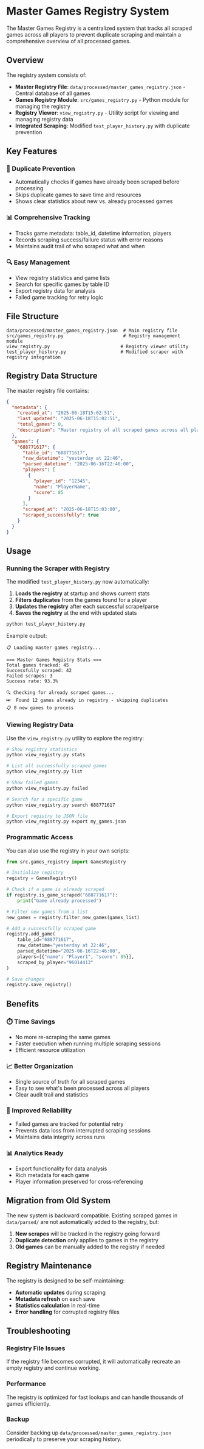 # Master Games Registry System

The Master Games Registry is a centralized system that tracks all scraped games across all players to prevent duplicate scraping and maintain a comprehensive overview of all processed games.

## Overview

The registry system consists of:
- **Master Registry File**: `data/processed/master_games_registry.json` - Central database of all games
- **Games Registry Module**: `src/games_registry.py` - Python module for managing the registry
- **Registry Viewer**: `view_registry.py` - Utility script for viewing and managing registry data
- **Integrated Scraping**: Modified `test_player_history.py` with duplicate prevention

## Key Features

### 🚫 Duplicate Prevention
- Automatically checks if games have already been scraped before processing
- Skips duplicate games to save time and resources
- Shows clear statistics about new vs. already processed games

### 📊 Comprehensive Tracking
- Tracks game metadata: table_id, datetime information, players
- Records scraping success/failure status with error reasons
- Maintains audit trail of who scraped what and when

### 🔍 Easy Management
- View registry statistics and game lists
- Search for specific games by table ID
- Export registry data for analysis
- Failed game tracking for retry logic

## File Structure

```
data/processed/master_games_registry.json  # Main registry file
src/games_registry.py                      # Registry management module
view_registry.py                          # Registry viewer utility
test_player_history.py                    # Modified scraper with registry integration
```

## Registry Data Structure

The master registry file contains:

```json
{
  "metadata": {
    "created_at": "2025-06-18T15:02:51",
    "last_updated": "2025-06-18T15:02:51", 
    "total_games": 0,
    "description": "Master registry of all scraped games across all players"
  },
  "games": {
    "688771617": {
      "table_id": "688771617",
      "raw_datetime": "yesterday at 22:46",
      "parsed_datetime": "2025-06-16T22:46:00",
      "players": [
        {
          "player_id": "12345",
          "name": "PlayerName",
          "score": 85
        }
      ],
      "scraped_at": "2025-06-18T15:03:00",
      "scraped_successfully": true
    }
  }
}
```

## Usage

### Running the Scraper with Registry

The modified `test_player_history.py` now automatically:

1. **Loads the registry** at startup and shows current stats
2. **Filters duplicates** from the games found for a player
3. **Updates the registry** after each successful scrape/parse
4. **Saves the registry** at the end with updated stats

```bash
python test_player_history.py
```

Example output:
```
📋 Loading master games registry...

=== Master Games Registry Stats ===
Total games tracked: 45
Successfully scraped: 42
Failed scrapes: 3
Success rate: 93.3%

🔍 Checking for already scraped games...
⏭️  Found 12 games already in registry - skipping duplicates
📋 8 new games to process
```

### Viewing Registry Data

Use the `view_registry.py` utility to explore the registry:

```bash
# Show registry statistics
python view_registry.py stats

# List all successfully scraped games
python view_registry.py list

# Show failed games
python view_registry.py failed

# Search for a specific game
python view_registry.py search 688771617

# Export registry to JSON file
python view_registry.py export my_games.json
```

### Programmatic Access

You can also use the registry in your own scripts:

```python
from src.games_registry import GamesRegistry

# Initialize registry
registry = GamesRegistry()

# Check if a game is already scraped
if registry.is_game_scraped("688771617"):
    print("Game already processed")

# Filter new games from a list
new_games = registry.filter_new_games(games_list)

# Add a successfully scraped game
registry.add_game(
    table_id="688771617",
    raw_datetime="yesterday at 22:46", 
    parsed_datetime="2025-06-16T22:46:00",
    players=[{"name": "Player1", "score": 85}],
    scraped_by_player="96014413"
)

# Save changes
registry.save_registry()
```

## Benefits

### ⏱️ Time Savings
- No more re-scraping the same games
- Faster execution when running multiple scraping sessions
- Efficient resource utilization

### 📈 Better Organization  
- Single source of truth for all scraped games
- Easy to see what's been processed across all players
- Clear audit trail and statistics

### 🔧 Improved Reliability
- Failed games are tracked for potential retry
- Prevents data loss from interrupted scraping sessions
- Maintains data integrity across runs

### 📊 Analytics Ready
- Export functionality for data analysis
- Rich metadata for each game
- Player information preserved for cross-referencing

## Migration from Old System

The new system is backward compatible. Existing scraped games in `data/parsed/` are not automatically added to the registry, but:

1. **New scrapes** will be tracked in the registry going forward
2. **Duplicate detection** only applies to games in the registry
3. **Old games** can be manually added to the registry if needed

## Registry Maintenance

The registry is designed to be self-maintaining:
- **Automatic updates** during scraping
- **Metadata refresh** on each save
- **Statistics calculation** in real-time
- **Error handling** for corrupted registry files

## Troubleshooting

### Registry File Issues
If the registry file becomes corrupted, it will automatically recreate an empty registry and continue working.

### Performance
The registry is optimized for fast lookups and can handle thousands of games efficiently.

### Backup
Consider backing up `data/processed/master_games_registry.json` periodically to preserve your scraping history.
